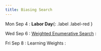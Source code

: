 ```yaml
---
title: Biasing Search
---
```


Mon Sep 4
: **Labor Day**{: .label .label-red }

Wed Sep 6
: [Weighted Enumerative Search](../lectures/lecture07-weighted.pdf)
  : []()

Fri Sep 8
: Learning Weights
  : []()
